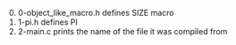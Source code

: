 0. 0-object_like_macro.h defines SIZE macro
1.  1-pi.h defines PI
2. 2-main.c prints the name of the file it was compiled from
